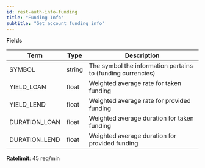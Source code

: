 ```yaml
---
id: rest-auth-info-funding
title: "Funding Info"
subtitle: "Get account funding info"
---
```


**Fields**

Term | Type | Description
-- | -- | --
SYMBOL | string  |  The symbol the information pertains to (funding currencies)
YIELD_LOAN |  float  |  Weighted average rate for taken funding
YIELD_LEND |  float  | Weighted average rate for provided funding
DURATION_LOAN |  float  |  Weighted average duration for taken funding
DURATION_LEND |  float  | Weighted average duration for provided funding

**Ratelimit**: 45 req/min
